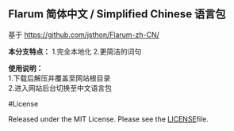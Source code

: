 ## Flarum 简体中文 / Simplified Chinese 语言包
 基于 https://github.com/jsthon/Flarum-zh-CN/

**本分支特点：**
1.完全本地化
2.更简洁的词句 
 
**使用说明：**  
1.下载后解压并覆盖至网站根目录  
2.进入网站后台切换至中文语言包  

#License

Released under the MIT License. Please see the [LICENSE](/LICENSE)file.
